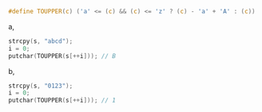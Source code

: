 ```c
#define TOUPPER(c) ('a' <= (c) && (c) <= 'z' ? (c) - 'a' + 'A' : (c))
```

a,

```c
strcpy(s, "abcd");
i = 0;
putchar(TOUPPER(s[++i])); // B
```

b,

```c
strcpy(s, "0123");
i = 0;
putchar(TOUPPER(s[++i])); // 1
```
